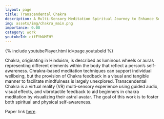 ```yaml
---
layout: page
title: Transcendental Chakra
description: A Multi-Sensory Meditation Spiritual Journey to Enhance Self-Awareness Based on VR
img: assets/img/chakra_main.png
importance: 0.08
category: work
youtubeId: cifFYhNMEHY
---
```


{% include youtubePlayer.html id=page.youtubeId %}

Chakra, originating in Hinduism, is described as luminous wheels or auras representing different elements within the body that reflect a person’s self-awareness. Chrakra-based meditation techniques can support individual wellbeing, but the provision of Chakra feedback in a visual and tangible manner to facilitate mindfulness is largely unexplored. Transcendental Chakra is a virtual reality (VR) multi-sensory experience using guided audio, visual effects, and vibrotactile feedback to aid beginners in chakra meditation by visualizing their astral avatar. The goal of this work is to foster both spiritual and physical self-awareness.

Paper link <a href='https://yunsuenpai.com/assets/pdf/chakra.pdf'>here</a>.

